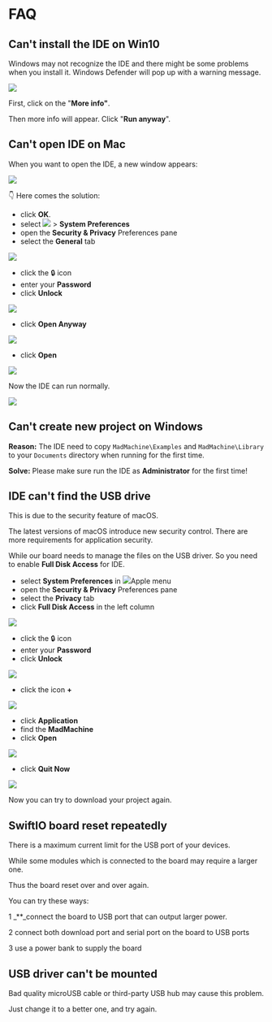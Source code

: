 # FAQ

## Can't install the IDE on Win10

Windows may not recognize the IDE and there might be some problems when you install it. Windows Defender will pop up with a warning message.

![](.gitbook/assets/windows-protected-your-pc-2.png)

First, click on the "**More info"**.

Then more info will appear. Click "**Run anyway**".

## Can't open IDE on Mac

When you want to open the IDE, a new window appears:

![](.gitbook/assets/xnip2020-07-24_15-02-58.jpg)

👇 Here comes the solution:

* click **OK**.
* select ![](https://help.apple.com/assets/5EF110D6680CE23B38350954/5EF110E3680CE23B3835095C/en_GB/e043ddf1a45711e13f0b30612db65e21.png) &gt; **System Preferences**
* open the **Security & Privacy** Preferences pane
* select the **General** tab

![](.gitbook/assets/xnip2020-07-24_15-05-19.jpg)

* click the 🔒 icon
* enter your **Password**
* click **Unlock**

![](.gitbook/assets/xnip2020-07-24_15-05-35.jpg)

* click **Open Anyway**

![](.gitbook/assets/xnip2020-07-24_15-06-09.jpg)

* click **Open**

![](.gitbook/assets/xnip2020-07-24_15-06-19.jpg)

Now the IDE can run normally.

![](.gitbook/assets/xnip2020-07-24_15-07-20.jpg)

## Can't create new project on Windows

**Reason:** The IDE need to copy `MadMachine\Examples` and `MadMachine\Library` to your `Documents` directory when running for the first time.

**Solve:** Please make sure run the IDE as **Administrator** for the first time!

## IDE can't find the USB drive

This is due to the security feature of macOS.

The latest versions of macOS introduce new security control. There are more requirements for application security.

While our board needs to manage the files on the USB driver. So you need to enable **Full Disk Access** for IDE.

* select **System Preferences** in ![](https://help.apple.com/assets/5EF110D6680CE23B38350954/5EF110E3680CE23B3835095C/en_GB/e043ddf1a45711e13f0b30612db65e21.png)Apple menu
* open the **Security & Privacy** Preferences pane
* select the **Privacy** tab
* click **Full Disk Access** in the left column

![](.gitbook/assets/xnip2020-07-21_17-36-32.jpg)

* click the 🔒 icon
* enter your **Password**
* click **Unlock**

![](.gitbook/assets/xnip2020-07-21_17-39-35.jpg)

* click the icon **+**

![](.gitbook/assets/xnip2020-07-21_17-44-20.jpg)

* click **Application**
* find the **MadMachine**
* click **Open**

![](.gitbook/assets/xnip2020-07-21_17-46-34.jpg)

* click **Quit Now**

![](.gitbook/assets/xnip2020-07-21_17-49-14.jpg)

Now you can try to download your project again.

## **SwiftIO board reset repeatedly**

There is a maximum current limit for the USB port of your devices.

While some modules which is connected to the board may require a larger one.

Thus the board reset over and over again.

You can try these ways:

1 _\*\*_connect the board to USB port that can output larger power.‌

2 connect both download port and serial port on the board to USB ports

3 use a power bank to supply the board

## **USB driver can't be mounted**

Bad quality microUSB cable or third-party USB hub may cause this problem.

Just change it to a better one, and try again.

